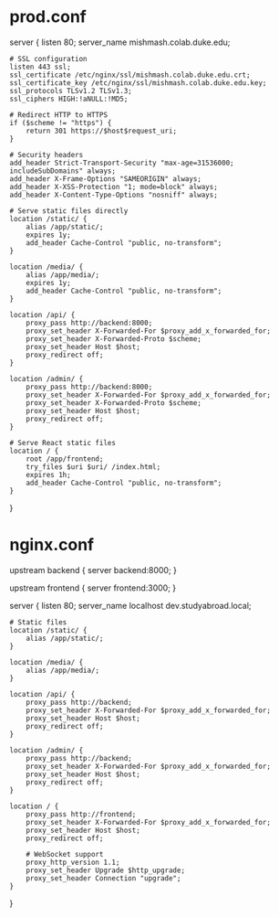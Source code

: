# prod.conf

server {
    listen 80;
    server_name mishmash.colab.duke.edu;

    # SSL configuration
    listen 443 ssl;
    ssl_certificate /etc/nginx/ssl/mishmash.colab.duke.edu.crt;
    ssl_certificate_key /etc/nginx/ssl/mishmash.colab.duke.edu.key;
    ssl_protocols TLSv1.2 TLSv1.3;
    ssl_ciphers HIGH:!aNULL:!MD5;

    # Redirect HTTP to HTTPS
    if ($scheme != "https") {
        return 301 https://$host$request_uri;
    }

    # Security headers
    add_header Strict-Transport-Security "max-age=31536000; includeSubDomains" always;
    add_header X-Frame-Options "SAMEORIGIN" always;
    add_header X-XSS-Protection "1; mode=block" always;
    add_header X-Content-Type-Options "nosniff" always;

    # Serve static files directly
    location /static/ {
        alias /app/static/;
        expires 1y;
        add_header Cache-Control "public, no-transform";
    }

    location /media/ {
        alias /app/media/;
        expires 1y;
        add_header Cache-Control "public, no-transform";
    }

    location /api/ {
        proxy_pass http://backend:8000;
        proxy_set_header X-Forwarded-For $proxy_add_x_forwarded_for;
        proxy_set_header X-Forwarded-Proto $scheme;
        proxy_set_header Host $host;
        proxy_redirect off;
    }

    location /admin/ {
        proxy_pass http://backend:8000;
        proxy_set_header X-Forwarded-For $proxy_add_x_forwarded_for;
        proxy_set_header X-Forwarded-Proto $scheme;
        proxy_set_header Host $host;
        proxy_redirect off;
    }

    # Serve React static files
    location / {
        root /app/frontend;
        try_files $uri $uri/ /index.html;
        expires 1h;
        add_header Cache-Control "public, no-transform";
    }
}



# nginx.conf
upstream backend {
    server backend:8000;
}

upstream frontend {
    server frontend:3000;
}

server {
    listen 80;
    server_name localhost dev.studyabroad.local;
    
    # Static files
    location /static/ {
        alias /app/static/;
    }

    location /media/ {
        alias /app/media/;
    }
    
    location /api/ {
        proxy_pass http://backend;
        proxy_set_header X-Forwarded-For $proxy_add_x_forwarded_for;
        proxy_set_header Host $host;
        proxy_redirect off;
    }

    location /admin/ {
        proxy_pass http://backend;
        proxy_set_header X-Forwarded-For $proxy_add_x_forwarded_for;
        proxy_set_header Host $host;
        proxy_redirect off;
    }

    location / {
        proxy_pass http://frontend;
        proxy_set_header X-Forwarded-For $proxy_add_x_forwarded_for;
        proxy_set_header Host $host;
        proxy_redirect off;
        
        # WebSocket support
        proxy_http_version 1.1;
        proxy_set_header Upgrade $http_upgrade;
        proxy_set_header Connection "upgrade";
    }
}
